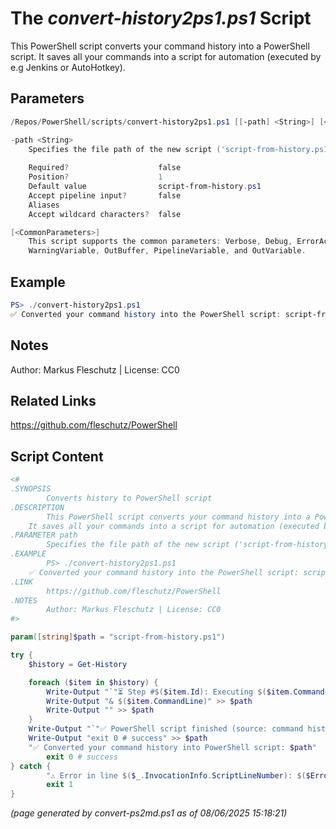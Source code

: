The *convert-history2ps1.ps1* Script
===========================

This PowerShell script converts your command history into a PowerShell script.
It saves all your commands into a script for automation (executed by e.g Jenkins or AutoHotkey).

Parameters
----------
```powershell
/Repos/PowerShell/scripts/convert-history2ps1.ps1 [[-path] <String>] [<CommonParameters>]

-path <String>
    Specifies the file path of the new script ('script-from-history.ps1' by default)
    
    Required?                    false
    Position?                    1
    Default value                script-from-history.ps1
    Accept pipeline input?       false
    Aliases                      
    Accept wildcard characters?  false

[<CommonParameters>]
    This script supports the common parameters: Verbose, Debug, ErrorAction, ErrorVariable, WarningAction, 
    WarningVariable, OutBuffer, PipelineVariable, and OutVariable.
```

Example
-------
```powershell
PS> ./convert-history2ps1.ps1
✅ Converted your command history into the PowerShell script: script-from-history.ps1

```

Notes
-----
Author: Markus Fleschutz | License: CC0

Related Links
-------------
https://github.com/fleschutz/PowerShell

Script Content
--------------
```powershell
<#
.SYNOPSIS
        Converts history to PowerShell script
.DESCRIPTION
        This PowerShell script converts your command history into a PowerShell script.
	It saves all your commands into a script for automation (executed by e.g Jenkins or AutoHotkey).
.PARAMETER path
        Specifies the file path of the new script ('script-from-history.ps1' by default)
.EXAMPLE
        PS> ./convert-history2ps1.ps1
	✅ Converted your command history into the PowerShell script: script-from-history.ps1
.LINK
        https://github.com/fleschutz/PowerShell
.NOTES
        Author: Markus Fleschutz | License: CC0
#>

param([string]$path = "script-from-history.ps1")

try {
	$history = Get-History

	foreach ($item in $history) {
		Write-Output "`"⏳ Step #$($item.Id): Executing $($item.CommandLine) ...`"" >> $path
		Write-Output "& $($item.CommandLine)" >> $path
		Write-Output "" >> $path
	}
	Write-Output "`"✅ PowerShell script finished (source: command history of $($env:USERNAME) on $($env:COMPUTERNAME)).`"" >> $path
	Write-Output "exit 0 # success" >> $path
	"✅ Converted your command history into PowerShell script: $path"
        exit 0 # success
} catch {
        "⚠️ Error in line $($_.InvocationInfo.ScriptLineNumber): $($Error[0])"
        exit 1
}
```

*(page generated by convert-ps2md.ps1 as of 08/06/2025 15:18:21)*
